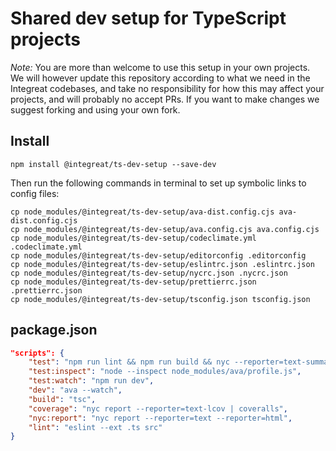 # Shared dev setup for TypeScript projects

_Note:_ You are more than welcome to use this setup in your own projects. We
will however update this repository according to what we need in the
Integreat codebases, and take no responsibility for how this may affect your
projects, and will probably no accept PRs. If you want to make changes we
suggest forking and using your own fork.

## Install

```
npm install @integreat/ts-dev-setup --save-dev
```

Then run the following commands in terminal to set up symbolic links to config
files:

```
cp node_modules/@integreat/ts-dev-setup/ava-dist.config.cjs ava-dist.config.cjs
cp node_modules/@integreat/ts-dev-setup/ava.config.cjs ava.config.cjs
cp node_modules/@integreat/ts-dev-setup/codeclimate.yml .codeclimate.yml
cp node_modules/@integreat/ts-dev-setup/editorconfig .editorconfig
cp node_modules/@integreat/ts-dev-setup/eslintrc.json .eslintrc.json
cp node_modules/@integreat/ts-dev-setup/nycrc.json .nycrc.json
cp node_modules/@integreat/ts-dev-setup/prettierrc.json .prettierrc.json
cp node_modules/@integreat/ts-dev-setup/tsconfig.json tsconfig.json
```

## package.json

```json
"scripts": {
    "test": "npm run lint && npm run build && nyc --reporter=text-summary ava --config ./ava-dist.config.js",
    "test:inspect": "node --inspect node_modules/ava/profile.js",
    "test:watch": "npm run dev",
    "dev": "ava --watch",
    "build": "tsc",
    "coverage": "nyc report --reporter=text-lcov | coveralls",
    "nyc:report": "nyc report --reporter=text --reporter=html",
    "lint": "eslint --ext .ts src"
}
```

